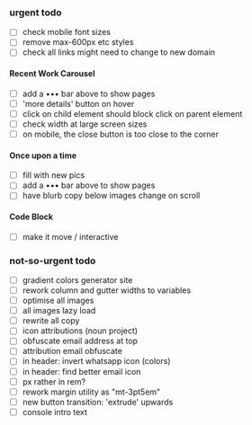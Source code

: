 ### urgent todo
- [ ] check mobile font sizes
- [ ] remove max-600px etc styles
- [ ] check all links might need to change to new domain

#### Recent Work Carousel
- [ ] add a ••• bar above to show pages
- [ ] 'more details' button on hover
- [ ] click on child element should block click on parent element
- [ ] check width at large screen sizes
- [ ] on mobile, the close button is too close to the corner

#### Once upon a time
- [ ] fill with new pics
- [ ] add a ••• bar above to show pages
- [ ] have blurb copy below images change on scroll

#### Code Block
- [ ] make it move / interactive

### not-so-urgent todo
- [ ] gradient colors generator site
- [ ] rework column and gutter widths to variables
- [ ] optimise all images
- [ ] all images lazy load
- [ ] rewrite all copy
- [ ] icon attributions (noun project)
- [ ] obfuscate email address at top
- [ ] attribution email obfuscate
- [ ] in header: invert whatsapp icon (colors)
- [ ] in header: find better email icon
- [ ] px rather in rem?
- [ ] rework margin utility as "mt-3pt5em"
- [ ] new button transition: 'extrude' upwards
- [ ] console intro text